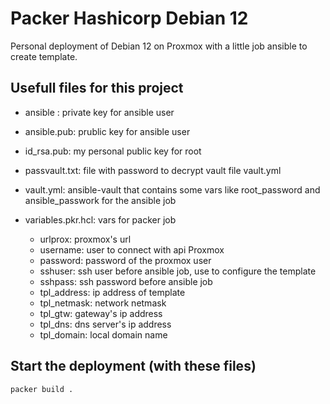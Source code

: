 # Packer Hashicorp Debian 12

Personal deployment of Debian 12 on Proxmox with a little job ansible to create template.

## Usefull files for this project  

 - ansible : private key for ansible user
 
 - ansible.pub: prublic key for ansible user

 - id_rsa.pub: my personal public key for root

 - passvault.txt: file with password to decrypt vault file vault.yml

 - vault.yml: ansible-vault that contains some vars like root_password and ansible_passwork for the ansible job

 - variables.pkr.hcl: vars for packer job

    - urlprox: proxmox's url
    - username: user to connect with api Proxmox
    - password: password of the proxmox user
    - sshuser: ssh user before ansible job, use to configure the template
    - sshpass: ssh password before ansible job
    - tpl_address: ip address of template
    - tpl_netmask: network netmask
    - tpl_gtw: gateway's ip address
    - tpl_dns: dns server's ip address
    - tpl_domain: local domain name

## Start the deployment (with these files)

```
packer build .
```
